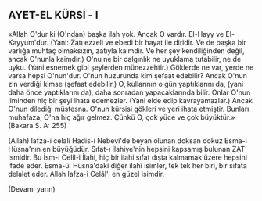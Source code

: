 ## AYET-EL KÜRSİ - l

«Allah O'dur ki (O'ndan) başka ilah yok. Ancak O vardır. El-Hayy ve El-Kayyum'dur. (Yani: Zatı ezzeli ve ebedi bir hayat ile diridir. Ve de başka bir varlığa muhtaç olmaksızın, zatıyla kaimdir. Ve her şey kendiliğinden değil, ancak O'nunla kaimdir.) O'nu ne bir dalgınlık ne uyuklama tutabilir, ne de uyku. (Yani esne­mek gibi şeylerden münezzehtir.) Göklerde ne var, yerde ne varsa hepsi O'nun'dur. O'nun huzurunda kim şefaat edebilir? Ancak O'nun zin verdiği kimse (şefaat edebilir.) O, kullarının o gün yaptıklarını da, (yani daha önce yaptıklarını da), daha sonradan yapacakları­nda bilir. Onlar O'nun ilminden hiç bir şeyi ihata edemezler. (Yani elde edip kavrayamazlar.) Ancak O'nun dilediği müstesna. O'nun kürsisi gökleri ve yeri ihata etmiştir. Bunları muhafaza, O'na hiç ağır gelmez. Çünkü O, çok yüce ve çok büyüktür.» (Bakara S. A: 255)

(Allah) lafza-i celali Hadis-i Nebevi'de be­yan olunan doksan dokuz Esma-i Hüsna'nın en büyüğüdür. Sıfat-ı İlahiye'nin hepsini kap­samış bulunan ZAT ismidir. Bu İsm-i Celil-i İlahi, hiç bir ilahi sıfat dışta kalmamak üzere hepsini ifade eder. Esma-ül Hüsna'daki diğer ilahî isimler, tek tek her biri, bir sıfata delalet eder. Allah lafza-i Celâl'i en güzel isimdir.

(Devamı yarın)
